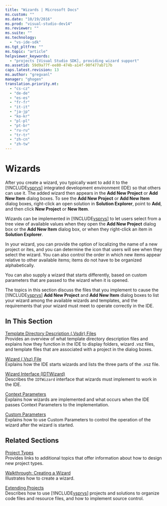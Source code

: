 ```yaml
---
title: "Wizards | Microsoft Docs"
ms.custom: ""
ms.date: "10/19/2016"
ms.prod: "visual-studio-dev14"
ms.reviewer: ""
ms.suite: ""
ms.technology: 
  - "vs-ide-sdk"
ms.tgt_pltfrm: ""
ms.topic: "article"
helpviewer_keywords: 
  - "projects [Visual Studio SDK], providing wizard support"
ms.assetid: 59d9a77f-ee80-474b-a14f-90f477ab717b
caps.latest.revision: 13
ms.author: "gregvanl"
manager: "ghogen"
translation.priority.mt: 
  - "cs-cz"
  - "de-de"
  - "es-es"
  - "fr-fr"
  - "it-it"
  - "ja-jp"
  - "ko-kr"
  - "pl-pl"
  - "pt-br"
  - "ru-ru"
  - "tr-tr"
  - "zh-cn"
  - "zh-tw"
---
```

# Wizards
After you create a wizard, you typically want to add it to the [!INCLUDE[vsprvs](../code-quality/includes/vsprvs_md.md)] integrated development environment (IDE) so that others can use it. The added wizard then appears in the **Add New Project** or **Add New Item** dialog boxes. To see the **Add New Project** or **Add New Item** dialog boxes, right-click an open solution in **Solution Explorer**, point to **Add**, and then click **New Project** or **New Item**.  
  
 Wizards can be implemented in [!INCLUDE[vsprvs](../code-quality/includes/vsprvs_md.md)] to let users select from a tree view of available values when they open the **Add New Project** dialog box or the **Add New Item** dialog box, or when they right-click an item in **Solution Explorer**.  
  
 In your wizard, you can provide the option of localizing the name of a new project or ites, and you can determine the icon that users will see when they select the wizard. You can also control the order in which new items appear relative to other available items; items do not have to be organized alphabetically.  
  
 You can also supply a wizard that starts differently, based on custom parameters that are passed to the wizard when it is opened.  
  
 The topics in this section discuss the files that you implement to cause the [!INCLUDE[vsprvs](../code-quality/includes/vsprvs_md.md)] **Add New Project** and **Add New Item** dialog boxes to list your wizard among the available wizards and templates, and the requirements that your wizard must meet to operate correctly in the IDE.  
  
## In This Section  
 [Template Directory Description (.Vsdir) Files](../extensibility/template-directory-description--.vsdir--files.md)  
 Provides an overview of what template directory description files and explains how they function in the IDE to display folders, wizard .vsz files, and template files that are associated with a project in the dialog boxes.  
  
 [Wizard (.Vsz) File](../extensibility/wizard--.vsz--file.md)  
 Explains how the IDE starts wizards and lists the three parts of the .vsz file.  
  
 [Wizard Interface (IDTWizard)](../extensibility/wizard-interface--idtwizard-.md)  
 Describes the `IDTWizard` interface that wizards must implement to work in the IDE.  
  
 [Context Parameters](../extensibility/context-parameters.md)  
 Explains how wizards are implemented and what occurs when the IDE passes Context Parameters to the implementation.  
  
 [Custom Parameters](../extensibility/custom-parameters.md)  
 Explains how to use Custom Parameters to control the operation of the wizard after the wizard is started.  
  
## Related Sections  
 [Project Types](../extensibility/project-types.md)  
 Provides links to additional topics that offer information about how to design new project types.  
  
 [Walkthrough: Creating a Wizard](../Topic/Walkthrough:%20Creating%20a%20Wizard.md)  
 Illustrates how to create a wizard.  
  
 [Extending Projects](../extensibility/extending-projects.md)  
 Describes how to use [!INCLUDE[vsprvs](../code-quality/includes/vsprvs_md.md)] projects and solutions to organize code files and resource files, and how to implement source control.